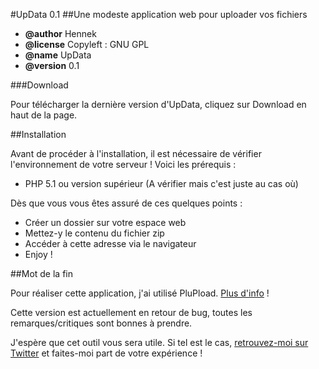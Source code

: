 #UpData 0.1
##Une modeste application web pour uploader vos fichiers
   
* **@author**      Hennek
* **@license**     Copyleft : GNU GPL
* **@name**        UpData
* **@version**     0.1

###Download

Pour télécharger la dernière version d'UpData, cliquez sur Download en haut de la page.

##Installation

Avant de procéder à l'installation, il est nécessaire de vérifier 
l'environnement de votre serveur ! Voici les prérequis :
* PHP 5.1 ou version supérieur (A vérifier mais c'est juste au cas où)

Dès que vous vous êtes assuré de ces quelques points :
* Créer un dossier sur votre espace web
* Mettez-y le contenu du fichier zip
* Accéder à cette adresse via le navigateur
* Enjoy !

##Mot de la fin

Pour réaliser cette application, j'ai utilisé PluPload. [Plus d'info](http://plupload.com/) !

Cette version est actuellement en retour de bug, toutes les remarques/critiques sont bonnes à prendre.

J'espère que cet outil vous sera utile. Si tel est le cas, 
[retrouvez-moi sur Twitter](http://www.twitter.com/hennek_ "Follow me !") et 
faites-moi part de votre expérience !